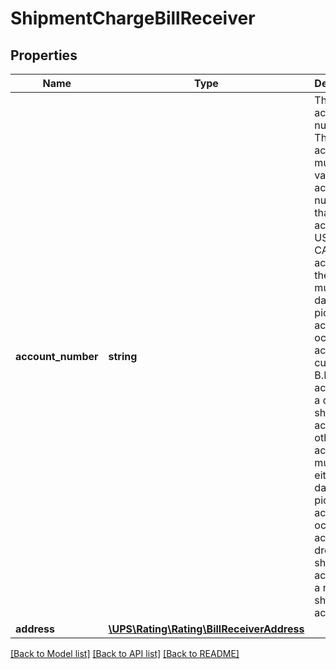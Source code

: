 # ShipmentChargeBillReceiver

## Properties
Name | Type | Description | Notes
------------ | ------------- | ------------- | -------------
**account_number** | **string** | The UPS account number.  The account must be a valid UPS account number that is active. For US, PR and CA accounts, the account must be a daily pickup account, an occasional account, a customer B.I.N account, or a dropper shipper account. All other accounts must be either a daily pickup account, an occasional account, a drop shipper account, or a non-shipping account. | 
**address** | [**\UPS\Rating\Rating\BillReceiverAddress**](BillReceiverAddress.md) |  | [optional] 

[[Back to Model list]](../../README.md#documentation-for-models) [[Back to API list]](../../README.md#documentation-for-api-endpoints) [[Back to README]](../../README.md)

